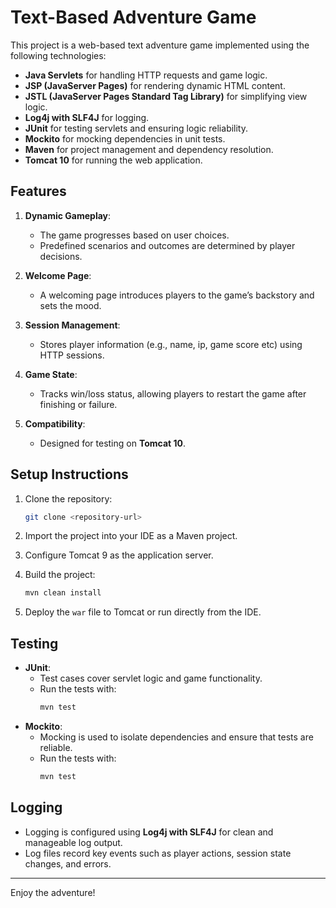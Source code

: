 # Text-Based Adventure Game

This project is a web-based text adventure game implemented using the following technologies:

- **Java Servlets** for handling HTTP requests and game logic.
- **JSP (JavaServer Pages)** for rendering dynamic HTML content.
- **JSTL (JavaServer Pages Standard Tag Library)** for simplifying view logic.
- **Log4j with SLF4J** for logging.
- **JUnit** for testing servlets and ensuring logic reliability.
- **Mockito** for mocking dependencies in unit tests.
- **Maven** for project management and dependency resolution.
- **Tomcat 10** for running the web application.

## Features

1. **Dynamic Gameplay**:
    - The game progresses based on user choices.
    - Predefined scenarios and outcomes are determined by player decisions.

2. **Welcome Page**:
    - A welcoming page introduces players to the game’s backstory and sets the mood.

3. **Session Management**:
    - Stores player information (e.g., name, ip, game score etc) using HTTP sessions.

4. **Game State**:
    - Tracks win/loss status, allowing players to restart the game after finishing or failure.

5. **Compatibility**:
    - Designed for testing on **Tomcat 10**.

## Setup Instructions

1. Clone the repository:
   ```bash
   git clone <repository-url>
   ```

2. Import the project into your IDE as a Maven project.

3. Configure Tomcat 9 as the application server.

4. Build the project:
   ```bash
   mvn clean install
   ```

5. Deploy the `war` file to Tomcat or run directly from the IDE.

## Testing

- **JUnit**:
    - Test cases cover servlet logic and game functionality.
    - Run the tests with:
      ```bash
      mvn test
      ```
- **Mockito**:
    - Mocking is used to isolate dependencies and ensure that tests are reliable.
    - Run the tests with:
      ```bash
      mvn test
      ```

## Logging

- Logging is configured using **Log4j with SLF4J** for clean and manageable log output.
- Log files record key events such as player actions, session state changes, and errors.

---

Enjoy the adventure!

